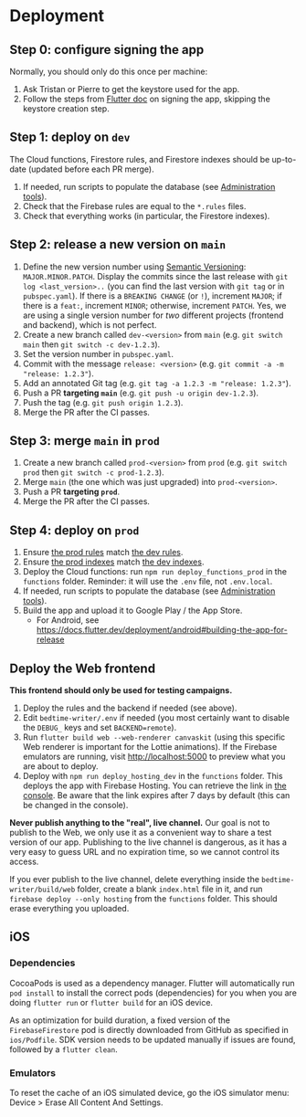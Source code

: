 # Deployment

## Step 0: configure signing the app

Normally, you should only do this once per machine:

1. Ask Tristan or Pierre to get the keystore used for the app.
2. Follow the steps from [Flutter doc](https://docs.flutter.dev/deployment/android#signing-the-app)
   on signing the app, skipping the keystore creation step.

## Step 1: deploy on `dev`

The Cloud functions, Firestore rules, and Firestore indexes should be up-to-date (updated before
each PR merge).

1. If needed, run scripts to populate the database (see [Administration tools](./admin.md)).
2. Check that the Firebase rules are equal to the `*.rules` files.
3. Check that everything works (in particular, the Firestore indexes).

## Step 2: release a new version on `main`

1. Define the new version number using [Semantic Versioning](https://semver.org/):
   `MAJOR.MINOR.PATCH`. Display the commits since the last release with `git log <last_version>..`
   (you can find the last version with `git tag` or in `pubspec.yaml`).
   If there is a `BREAKING CHANGE` (or `!`), increment `MAJOR`; if there is a `feat:`,
   increment `MINOR`; otherwise, increment `PATCH`.
   Yes, we are using a single version number for _two_ different projects (frontend and backend),
   which is not perfect.
2. Create a new branch called `dev-<version>` from `main` (e.g. `git switch main` then
   `git switch -c dev-1.2.3`).
3. Set the version number in `pubspec.yaml`.
4. Commit with the message `release: <version>` (e.g. `git commit -a -m "release: 1.2.3"`).
5. Add an annotated Git tag (e.g. `git tag -a 1.2.3 -m "release: 1.2.3"`).
6. Push a PR **targeting `main`** (e.g. `git push -u origin dev-1.2.3`).
7. Push the tag (e.g. `git push origin 1.2.3`).
8. Merge the PR after the CI passes.

## Step 3: merge `main` in `prod`

1. Create a new branch called `prod-<version>` from `prod` (e.g. `git switch prod` then
   `git switch -c prod-1.2.3`).
2. Merge `main` (the one which was just upgraded) into `prod-<version>`.
3. Push a PR **targeting `prod`**.
4. Merge the PR after the CI passes.

## Step 4: deploy on `prod`

1. Ensure 
   [the prod rules](https://console.firebase.google.com/project/bedtime-writer/firestore/rules)
   match
   [the dev rules](https://console.firebase.google.com/project/bedtime-writer-dev/firestore/rules).
2. Ensure
   [the prod indexes](https://console.firebase.google.com/project/bedtime-writer/firestore/indexes)
   match
   [the dev indexes](https://console.firebase.google.com/project/bedtime-writer-dev/firestore/indexes).
3. Deploy the Cloud functions: run `npm run deploy_functions_prod` in the `functions` folder.
   Reminder: it will use the `.env` file, not `.env.local`.
4. If needed, run scripts to populate the database (see [Administration tools](./admin.md)).
5. Build the app and upload it to Google Play / the App Store.
   * For Android, see <https://docs.flutter.dev/deployment/android#building-the-app-for-release>

## Deploy the Web frontend

**This frontend should only be used for testing campaigns.**

1. Deploy the rules and the backend if needed (see above).
2. Edit `bedtime-writer/.env` if needed (you most certainly want to disable the `DEBUG_` keys and
   set `BACKEND=remote`).
3. Run `flutter build web --web-renderer canvaskit` (using this specific Web renderer is important
   for the Lottie animations). If the Firebase emulators are running, visit <http://localhost:5000>
   to preview what you are about to deploy.
4. Deploy with `npm run deploy_hosting_dev` in the `functions` folder. This deploys the app with
   Firebase Hosting. You can retrieve the link in
   [the console](https://console.firebase.google.com/project/bedtime-writer/hosting/sites). Be aware
   that the link expires after 7 days by default (this can be changed in the console).

**Never publish anything to the "real", live channel.** Our goal is not to publish to the Web, we
only use it as a convenient way to share a test version of our app. Publishing to the live channel
is dangerous, as it has a very easy to guess URL and no expiration time, so we cannot control its
access.

If you ever publish to the live channel, delete everything inside the `bedtime-writer/build/web`
folder, create a blank `index.html` file in it, and run `firebase deploy --only hosting` from the
`functions` folder. This should erase everything you uploaded.

## iOS

### Dependencies

CocoaPods is used as a dependency manager. Flutter will automatically run `pod install` to install 
the correct pods (dependencies) for you when you are doing `flutter run` or `flutter build` for an 
iOS device.

As an optimization for build duration, a fixed version of the `FirebaseFirestore` pod is directly 
downloaded from GitHub as specified in `ios/Podfile`. SDK version needs to be updated manually if 
issues are found, followed by a `flutter clean`.

### Emulators

To reset the cache of an iOS simulated device, go the iOS simulator menu: Device > Erase All
Content And Settings.
